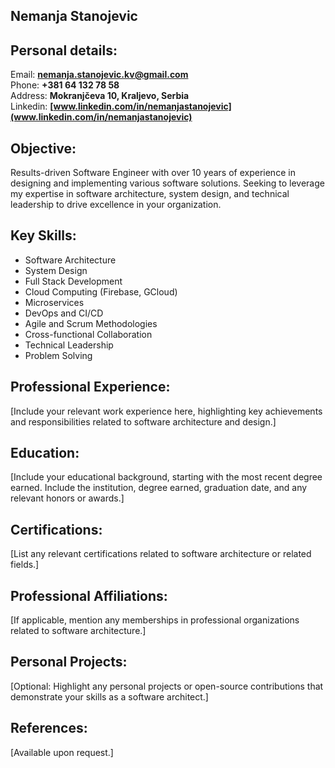**Nemanja Stanojevic**
---------

Personal details:
---------
Email: **nemanja.stanojevic.kv@gmail.com**\
Phone: **+381 64 132 78 58**\
Address: **Mokranjčeva 10, Kraljevo, Serbia**\
Linkedin: **[www.linkedin.com/in/nemanjastanojevic](www.linkedin.com/in/nemanjastanojevic)**

Objective:
---------
Results-driven Software Engineer with over 10 years of experience in designing and implementing various software solutions. Seeking to leverage my expertise in software architecture, system design, and technical leadership to drive excellence in your organization.

Key Skills:
------------
- Software Architecture
- System Design
- Full Stack Development
- Cloud Computing (Firebase, GCloud)
- Microservices
- DevOps and CI/CD
- Agile and Scrum Methodologies
- Cross-functional Collaboration
- Technical Leadership
- Problem Solving

Professional Experience:
------------------------
[Include your relevant work experience here, highlighting key achievements and responsibilities related to software architecture and design.]



Education:
----------
[Include your educational background, starting with the most recent degree earned. Include the institution, degree earned, graduation date, and any relevant honors or awards.]

Certifications:
---------------
[List any relevant certifications related to software architecture or related fields.]

Professional Affiliations:
---------------------------
[If applicable, mention any memberships in professional organizations related to software architecture.]

Personal Projects:
------------------
[Optional: Highlight any personal projects or open-source contributions that demonstrate your skills as a software architect.]

References:
-----------
[Available upon request.]


